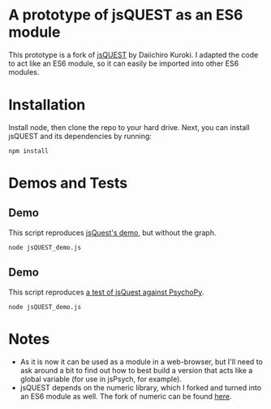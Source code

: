 # A prototype of jsQUEST as an ES6 module
This prototype is a fork of [jsQUEST](https://github.com/kurokida/jsQUEST) by Daiichiro Kuroki. I adapted the code to act like an ES6 module, so it can easily be imported into other ES6 modules.

# Installation
Install node, then clone the repo to your hard drive. Next, you can install jsQUEST and its dependencies by running:

`npm install`

# Demos and Tests
## Demo
This script reproduces [jsQuest's demo](https://github.com/kurokida/jsQUEST/blob/main/jsQuestDemo.html), but without the graph.

`node jsQUEST_demo.js`

## Demo
This script reproduces [a test of jsQuest against PsychoPy](https://gitlab.pavlovia.org/tpronk/demo_jsquest/#testing-jsquest-against-psychopy).

`node jsQUEST_demo.js`


# Notes
* As it is now it can be used as a module in a web-browser, but I'll need to ask around a bit to find out how to best build a version that acts like a global variable (for use in jsPsych, for example).
* jsQUEST depends on the numeric library, which I forked and turned into an ES6 module as well. The fork of numeric can be found [here](https://github.com/tpronk/numeric).